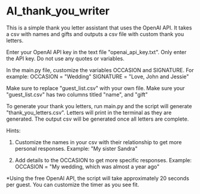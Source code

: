 # AI_thank_you_writer
This is a simple thank you letter assistant that uses the OpenAI API.
It takes a csv with names and gifts and outputs a csv file with custom thank you letters.

Enter your OpenAI API key in the text file "openai_api_key.txt".
Only enter the API key. Do not use any quotes or variables.

In the main.py file, customize the variables OCCASION and SIGNATURE. 
For example:
OCCASION = "Wedding"
SIGNATURE = "Love, John and Jessie"

Make sure to replace "guest_list.csv" with your own file.
Make sure your "guest_list.csv" has two columns titled "name", and "gift"

To generate your thank you letters, run main.py and the script will generate "thank_you_letters.csv". 
Letters will print in the terminal as they are generated. The output csv will be generated once all letters are complete.

Hints:
1. Customize the names in your csv with their relationship to get more personal responses.
Example:
"My sister Sandra"

2. Add details to the OCCASION to get more specific responses. 
Example: OCCASION = "My wedding, which was almost a year ago"


*Using the free OpenAI API, the script will take approximately 20 seconds per guest. You can customize the timer as you see fit.
